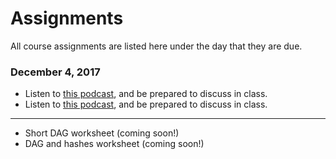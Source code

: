 # Assignments

All course assignments are listed here under the day that they are due.

### December 4, 2017
* Listen to [this podcast](https://www.cmpod.net/history_of_open_source_pt1/), and be prepared to discuss in class.
* Listen to [this podcast](https://www.cmpod.net/history-open-source-free-software-pt-2-w-special-guests-richard-stallman-tim-oreilly/), and be prepared to discuss in class.

-----

* Short DAG worksheet (coming soon!)
* DAG and hashes worksheet (coming soon!)
